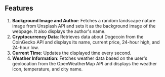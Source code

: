 ## Features
1. **Background Image and Author**: Fetches a random landscape nature image from Unsplash API and sets it as the background image of the webpage. It also displays the author's name.
2. **Cryptocurrency Data**: Retrieves data about Dogecoin from the CoinGecko API and displays its name, current price, 24-hour high, and 24-hour low.
3. **Current Time**: Updates the displayed time every second.
4. **Weather Information**: Fetches weather data based on the user's geolocation from the OpenWeatherMap API and displays the weather icon, temperature, and city name.